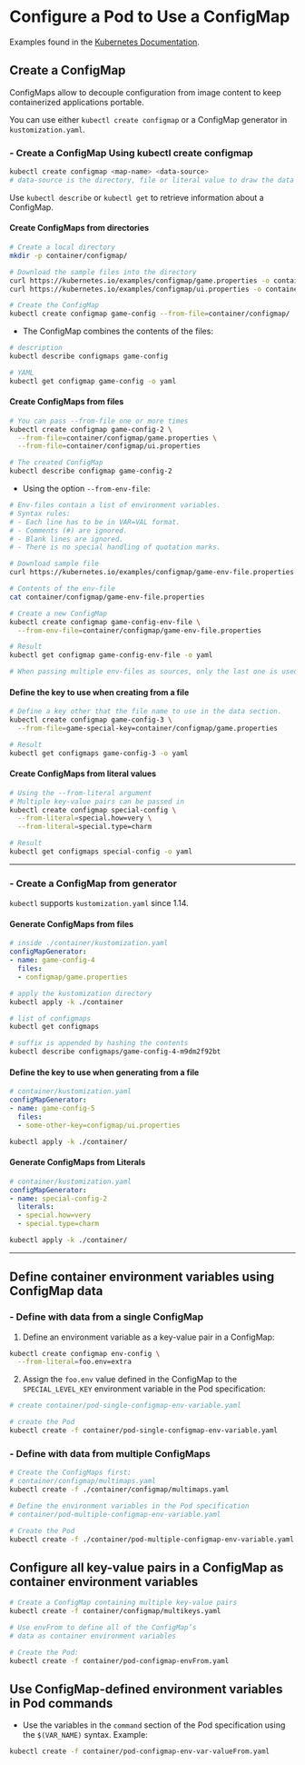 # Configure a Pod to Use a ConfigMap

Examples found in the [Kubernetes Documentation](https://kubernetes.io/docs/tasks/configure-pod-container/configure-pod-configmap/).

## Create a ConfigMap

ConfigMaps allow to decouple configuration from image content to keep containerized applications portable.

You can use either `kubectl create configmap` or a ConfigMap generator in `kustomization.yaml`.

### - Create a ConfigMap Using kubectl create configmap

```sh
kubectl create configmap <map-name> <data-source>
# data-source is the directory, file or literal value to draw the data from
```

Use `kubectl describe` or `kubectl get` to retrieve information about a ConfigMap.

#### Create ConfigMaps from directories

```sh
# Create a local directory
mkdir -p container/configmap/

# Download the sample files into the directory
curl https://kubernetes.io/examples/configmap/game.properties -o container/configmap/game.properties
curl https://kubernetes.io/examples/configmap/ui.properties -o container/configmap/ui.properties

# Create the ConfigMap
kubectl create configmap game-config --from-file=container/configmap/
```

* The ConfigMap combines the contents of the files:

```sh
# description
kubectl describe configmaps game-config

# YAML
kubectl get configmap game-config -o yaml
```

#### Create ConfigMaps from files

```sh
# You can pass --from-file one or more times
kubectl create configmap game-config-2 \
  --from-file=container/configmap/game.properties \
  --from-file=container/configmap/ui.properties

# The created ConfigMap
kubectl describe configmap game-config-2
```

* Using the option `--from-env-file`:

```sh
# Env-files contain a list of environment variables.
# Syntax rules:
# - Each line has to be in VAR=VAL format.
# - Comments (#) are ignored.
# - Blank lines are ignored.
# - There is no special handling of quotation marks.

# Download sample file
curl https://kubernetes.io/examples/configmap/game-env-file.properties -o container/configmap/game-env-file.properties

# Contents of the env-file
cat container/configmap/game-env-file.properties

# Create a new ConfigMap
kubectl create configmap game-config-env-file \
  --from-env-file=container/configmap/game-env-file.properties

# Result
kubectl get configmap game-config-env-file -o yaml

# When passing multiple env-files as sources, only the last one is used.
```

#### Define the key to use when creating from a file

```sh
# Define a key other that the file name to use in the data section.
kubectl create configmap game-config-3 \
  --from-file=game-special-key=container/configmap/game.properties

# Result
kubectl get configmaps game-config-3 -o yaml
```

#### Create ConfigMaps from literal values

```sh
# Using the --from-literal argument
# Multiple key-value pairs can be passed in
kubectl create configmap special-config \
  --from-literal=special.how=very \
  --from-literal=special.type=charm

# Result
kubectl get configmaps special-config -o yaml
```

---

### - Create a ConfigMap from generator

`kubectl` supports `kustomization.yaml` since 1.14.

#### Generate ConfigMaps from files

```yaml
# inside ./container/kustomization.yaml
configMapGenerator:
- name: game-config-4
  files:
  - configmap/game.properties
```

```sh
# apply the kustomization directory
kubectl apply -k ./container

# list of configmaps
kubectl get configmaps

# suffix is appended by hashing the contents
kubectl describe configmaps/game-config-4-m9dm2f92bt
```

#### Define the key to use when generating from a file

```yaml
# container/kustomization.yaml
configMapGenerator:
- name: game-config-5
  files:
  - some-other-key=configmap/ui.properties
```

```sh
kubectl apply -k ./container/
```

#### Generate ConfigMaps from Literals

```yaml
# container/kustomization.yaml
configMapGenerator:
- name: special-config-2
  literals:
  - special.how=very
  - special.type=charm
```

```sh
kubectl apply -k ./container/
```

---

## Define container environment variables using ConfigMap data

### - Define with data from a single ConfigMap

1. Define an environment variable as a key-value pair in a ConfigMap:
```sh
kubectl create configmap env-config \
  --from-literal=foo.env=extra
```
2. Assign the `foo.env` value defined in the ConfigMap to the `SPECIAL_LEVEL_KEY` environment variable in the Pod specification:
```sh
# create container/pod-single-configmap-env-variable.yaml

# create the Pod
kubectl create -f container/pod-single-configmap-env-variable.yaml
```

### - Define with data from multiple ConfigMaps

```sh
# Create the ConfigMaps first:
# container/configmap/multimaps.yaml
kubectl create -f ./container/configmap/multimaps.yaml

# Define the environment variables in the Pod specification
# container/pod-multiple-configmap-env-variable.yaml

# Create the Pod
kubectl create -f ./container/pod-multiple-configmap-env-variable.yaml
```

## Configure all key-value pairs in a ConfigMap as container environment variables

```sh
# Create a ConfigMap containing multiple key-value pairs
kubectl create -f container/configmap/multikeys.yaml

# Use envFrom to define all of the ConfigMap’s
# data as container environment variables

# Create the Pod:
kubectl create -f container/pod-configmap-envFrom.yaml
```

## Use ConfigMap-defined environment variables in Pod commands

* Use the variables in the `command` section of the Pod specification using the `$(VAR_NAME)` syntax. Example:

```sh
kubectl create -f container/pod-configmap-env-var-valueFrom.yaml
```
